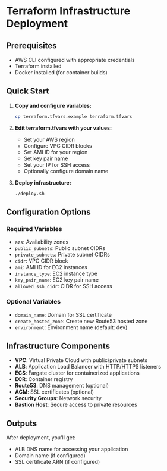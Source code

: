 # Terraform Infrastructure Deployment

## Prerequisites
- AWS CLI configured with appropriate credentials
- Terraform installed
- Docker installed (for container builds)

## Quick Start

1. **Copy and configure variables:**
   ```bash
   cp terraform.tfvars.example terraform.tfvars
   ```

2. **Edit terraform.tfvars with your values:**
   - Set your AWS region
   - Configure VPC CIDR blocks
   - Set AMI ID for your region
   - Set key pair name
   - Set your IP for SSH access
   - Optionally configure domain name

3. **Deploy infrastructure:**
   ```bash
   ./deploy.sh
   ```

## Configuration Options

### Required Variables
- `azs`: Availability zones
- `public_subnets`: Public subnet CIDRs
- `private_subnets`: Private subnet CIDRs
- `cidr`: VPC CIDR block
- `ami`: AMI ID for EC2 instances
- `instance_type`: EC2 instance type
- `key_pair_name`: EC2 key pair name
- `allowed_ssh_cidr`: CIDR for SSH access

### Optional Variables
- `domain_name`: Domain for SSL certificate
- `create_hosted_zone`: Create new Route53 hosted zone
- `environment`: Environment name (default: dev)

## Infrastructure Components

- **VPC**: Virtual Private Cloud with public/private subnets
- **ALB**: Application Load Balancer with HTTP/HTTPS listeners
- **ECS**: Fargate cluster for containerized applications
- **ECR**: Container registry
- **Route53**: DNS management (optional)
- **ACM**: SSL certificates (optional)
- **Security Groups**: Network security
- **Bastion Host**: Secure access to private resources

## Outputs

After deployment, you'll get:
- ALB DNS name for accessing your application
- Domain name (if configured)
- SSL certificate ARN (if configured)